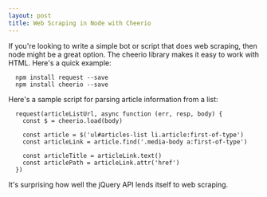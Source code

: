 ```yaml
---
layout: post
title: Web Scraping in Node with Cheerio
---
```

If you're looking to write a simple bot or script that does web scraping, then
node might be a great option. The cheerio library makes it easy to work with
HTML. Here's a quick example:

~~~
  npm install request --save
  npm install cheerio --save
~~~

Here's a sample script for parsing article information from a list:

~~~
  request(articleListUrl, async function (err, resp, body) {
    const $ = cheerio.load(body)

    const article = $('ul#articles-list li.article:first-of-type')
    const articleLink = article.find('.media-body a:first-of-type')

    const articleTitle = articleLink.text()
    const articlePath = articleLink.attr('href')
  })
~~~

It's surprising how well the jQuery API lends itself to web scraping.
